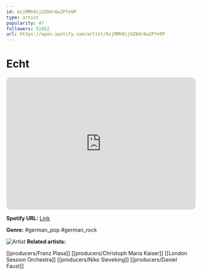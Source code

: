 ```yaml
---
id: 6zjMMh0ijUZ0dr6w2Pfe9P
type: artist
popularity: 47
followers: 51452
url: https://open.spotify.com/artist/6zjMMh0ijUZ0dr6w2Pfe9P
---
```

# Echt

<iframe style="border-radius:12px" src="https://open.spotify.com/embed/artist/6zjMMh0ijUZ0dr6w2Pfe9P" width="100%" height="352" frameBorder="0" allowfullscreen="" allow="autoplay; clipboard-write; encrypted-media; fullscreen; picture-in-picture" loading="lazy"></iframe>

**Spotify URL:** [Link](https://open.spotify.com/artist/6zjMMh0ijUZ0dr6w2Pfe9P)

**Genre:**  #german_pop #german_rock

![Artist](https://i.scdn.co/image/ab67616d0000b2735dd0e2ee210a8f9a6f07a368)
**Related artists:**

[[producers/Franz Plasa]]
[[producers/Christoph Maria Kaiser]]
[[London Session Orchestra]]
[[producers/Niko Sieveking]]
[[producers/Daniel Faust]]
